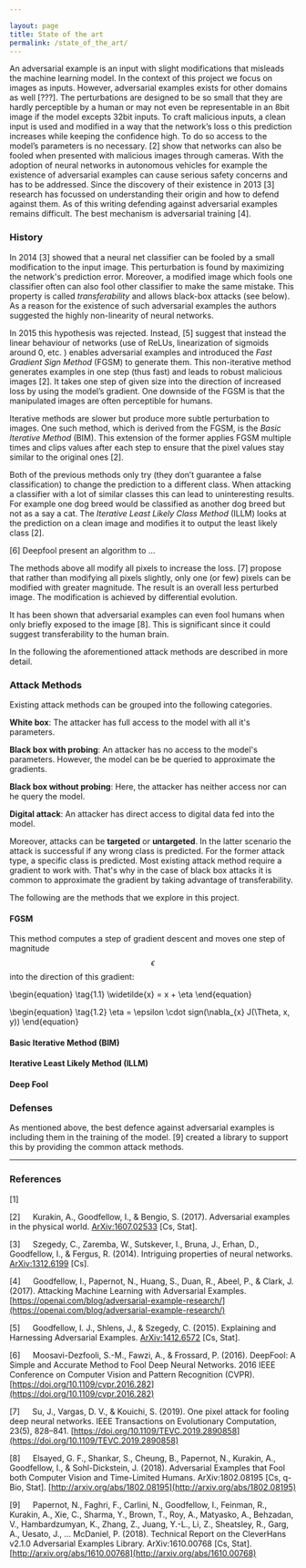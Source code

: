 ```yaml
---

layout: page
title: State of the art
permalink: /state_of_the_art/
---
```


An adversarial example is an input with slight modifications that misleads the machine learning model. In the context of this project we focus on images as inputs. However, adversarial examples exists for other domains as well [???]. The perturbations are designed to be so small that they are hardly perceptible by a human or may not even be representable in an 8bit image if the model excepts 32bit inputs. To craft malicious inputs, a clean input is used and modified in a way that the network’s loss o this prediction increases while keeping the confidence high. To do so access to the model’s parameters is no necessary. [2] show that networks can also be fooled when presented with malicious images through cameras. With the adoption of neural networks in autonomous vehicles for example the existence of adversarial examples can cause serious safety concerns and has to be addressed. Since the discovery of their existence in 2013 [3] research has focussed on understanding their origin and how to defend against them. As of this writing defending against adversarial examples remains difficult. The best mechanism is adversarial training [4].

### History
In 2014 [3] showed that a neural net classifier can be fooled by a small modification to the input image. This perturbation is found by maximizing the network's prediction error. Moreover, a modified image which fools one classifier often can also fool other classifier to make the same mistake. This property is called *transferability* and allows black-box attacks (see below). As a reason for the existence of such adversarial examples the authors suggested the highly non-linearity of neural networks.

In 2015 this hypothesis was rejected. Instead, [5] suggest that instead the linear behaviour of networks (use of ReLUs, linearization of sigmoids around 0, etc. ) enables adversarial examples and introduced the *Fast Gradient Sign Method* (FGSM) to generate them. This non-iterative method generates examples in one step (thus fast) and leads to robust malicious images [2]. It takes one step of given size into the direction of increased loss by using the model’s gradient. One downside of the FGSM is that the manipulated images are often perceptible for humans. 

Iterative methods are slower but produce more subtle perturbation to images. One such method, which is derived from the FGSM, is the *Basic Iterative Method* (BIM). This extension of the former applies FGSM multiple times and clips values after each step to ensure that the pixel values stay similar to the original ones [2].

Both of the previous methods only try (they don’t guarantee a false classification) to change the prediction to a different class. When attacking a classifier with a lot of similar classes this can lead to uninteresting results. For example one dog breed would be classified as another dog breed but not as a say a cat. The *Iterative Least Likely Class Method* (ILLM) looks at the prediction on a clean image and modifies it to output the least likely class [2].

[6] Deepfool present an algorithm to …

The methods above all modify all pixels to increase the loss. [7] propose that rather than modifying all pixels slightly, only one (or few) pixels can be modified with greater magnitude. The result is an overall less perturbed image. The modification is achieved by differential evolution.

It has been shown that adversarial examples can even fool humans when only briefly exposed to the image [8]. This is significant since it could suggest transferability to the human brain.

In the following the aforementioned attack methods are described in more detail.


### Attack Methods
Existing attack methods can be grouped into the following categories.

**White box**: The attacker has full access to the model with all it's parameters.

**Black box with probing**: An attacker has no access to the model's parameters. However, the model can be be queried to approximate the gradients.


**Black box without probing**: Here, the attacker has neither access nor can he query the model.

**Digital attack**: An attacker has direct access to digital data fed into the model.

Moreover, attacks can be **targeted** or **untargeted**. In the latter scenario the attack is successful if any wrong class is predicted. For the former attack type, a specific class is predicted. Most existing attack method require a gradient to work with. That's why in the case of black box attacks it is common to approximate the gradient by taking advantage of transferability.

The following are the methods that we explore in this project.

#### FGSM
This method computes a step of gradient descent and moves one step of magnitude $$\epsilon$$ into the direction of this gradient:

\begin{equation}
\tag{1.1}
\widetilde{x} = x + \eta
\end{equation}

\begin{equation}
\tag{1.2}
\eta = \epsilon \cdot sign(\nabla_{x} J(\Theta, x, y))
\end{equation}


#### Basic Iterative Method (BIM)



#### Iterative Least Likely Method (ILLM)



#### Deep Fool



### Defenses
As mentioned above, the best defence against adversarial examples is including them in the training of the model. [9] created a library to support this by providing the common attack methods.




--------
### References

[1]

[2] &emsp; Kurakin, A., Goodfellow, I., & Bengio, S. (2017). Adversarial examples in the physical world. [ArXiv:1607.02533](http://arxiv.org/abs/1607.02533) [Cs, Stat].

[3] &emsp; Szegedy, C., Zaremba, W., Sutskever, I., Bruna, J., Erhan, D., Goodfellow, I., & Fergus, R. (2014). Intriguing properties of neural networks. [ArXiv:1312.6199](http://arxiv.org/abs/1312.6199) [Cs].

[4] &emsp; Goodfellow, I., Papernot, N., Huang, S., Duan, R., Abeel, P., & Clark, J. (2017). Attacking Machine Learning with Adversarial Examples. [https://openai.com/blog/adversarial-example-research/](https://openai.com/blog/adversarial-example-research/)

[5] &emsp; Goodfellow, I. J., Shlens, J., & Szegedy, C. (2015). Explaining and Harnessing Adversarial Examples. [ArXiv:1412.6572](http://arxiv.org/abs/1412.6572) [Cs, Stat].

[6] &emsp; Moosavi-Dezfooli, S.-M., Fawzi, A., & Frossard, P. (2016). DeepFool: A Simple and Accurate Method to Fool Deep Neural Networks. 2016 IEEE Conference on Computer Vision and Pattern Recognition (CVPR). [https://doi.org/10.1109/cvpr.2016.282](https://doi.org/10.1109/cvpr.2016.282)

[7] &emsp; Su, J., Vargas, D. V., & Kouichi, S. (2019). One pixel attack for fooling deep neural networks. IEEE Transactions on Evolutionary Computation, 23(5), 828–841. [https://doi.org/10.1109/TEVC.2019.2890858](https://doi.org/10.1109/TEVC.2019.2890858)

[8] &emsp; Elsayed, G. F., Shankar, S., Cheung, B., Papernot, N., Kurakin, A., Goodfellow, I., & Sohl-Dickstein, J. (2018). Adversarial Examples that Fool both Computer Vision and Time-Limited Humans. ArXiv:1802.08195 [Cs, q-Bio, Stat]. [http://arxiv.org/abs/1802.08195](http://arxiv.org/abs/1802.08195)

[9] &emsp; Papernot, N., Faghri, F., Carlini, N., Goodfellow, I., Feinman, R., Kurakin, A., Xie, C., Sharma, Y., Brown, T., Roy, A., Matyasko, A., Behzadan, V., Hambardzumyan, K., Zhang, Z., Juang, Y.-L., Li, Z., Sheatsley, R., Garg, A., Uesato, J., … McDaniel, P. (2018). Technical Report on the CleverHans v2.1.0 Adversarial Examples Library. ArXiv:1610.00768 [Cs, Stat]. [http://arxiv.org/abs/1610.00768](http://arxiv.org/abs/1610.00768)
